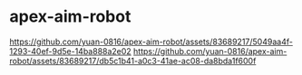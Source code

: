 # apex-aim-robot
https://github.com/yuan-0816/apex-aim-robot/assets/83689217/5049aa4f-1293-40ef-9d5e-14ba888a2e02
https://github.com/yuan-0816/apex-aim-robot/assets/83689217/db5c1b41-a0c3-41ae-ac08-da8bda1f600f

